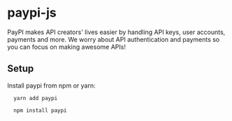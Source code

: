# paypi-js

PayPI makes API creators' lives easier by handling API keys, user accounts, payments and more.
We worry about API authentication and payments so you can focus on making awesome APIs!

## Setup
Install paypi from npm or yarn:
```node
  yarn add paypi
```
```node
  npm install paypi
```

